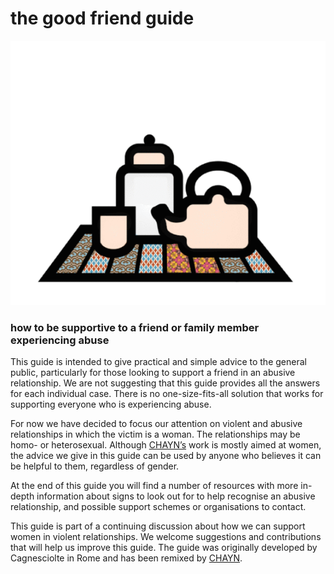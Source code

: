 # the good friend guide

![](assets/The_good_friend_guide.gif)

### how to be supportive to a friend or family member experiencing abuse

This guide is intended to give practical and simple advice to the general public, particularly for those looking to support a friend in an abusive relationship. We are not suggesting that this guide provides all the answers for each individual case. There is no one-size-fits-all solution that works for supporting everyone who is experiencing abuse.

For now we have decided to focus our attention on violent and abusive relationships in which the victim is a woman. The relationships may be homo- or heterosexual. Although [CHAYN’s](http://chayn.co) work is mostly aimed at women, the advice we give in this guide can be used by anyone who believes it can be helpful to them, regardless of gender.

At the end of this guide you will find a number of resources with more in-depth information about signs to look out for to help recognise an abusive relationship, and possible support schemes or organisations to contact.
 
This guide is part of a continuing discussion about how we can support women in violent relationships. We welcome suggestions and contributions that will help us improve this guide. The guide was originally developed by Cagnesciolte in Rome and has been remixed by [CHAYN](http://chayn.co).

